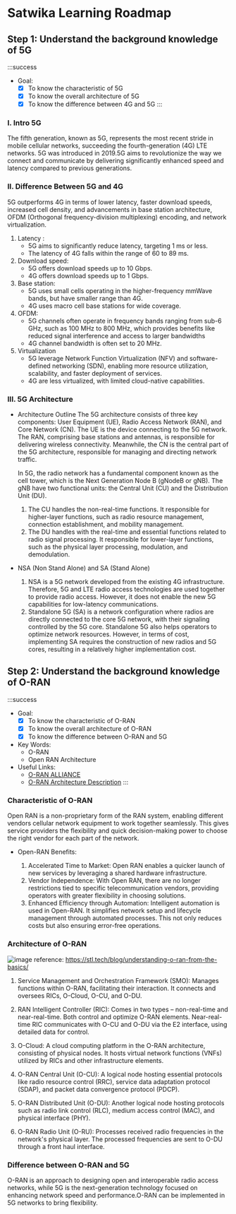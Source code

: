 # Satwika Learning Roadmap
## Step 1: Understand the background knowledge of 5G
:::success
- Goal: 
    - [x] To know the characteristic of 5G
    - [x] To know the overall architecture of 5G
    - [x] To know the difference between 4G and 5G
:::

### I. Intro 5G
The fifth generation, known as 5G, represents the most recent stride in mobile cellular networks, succeeding the fourth-generation (4G) LTE networks. 5G was introduced in 2019.5G aims to revolutionize the way we connect and communicate by delivering significantly enhanced speed and latency compared to previous generations.

### II. Difference Between 5G and 4G

5G outperforms 4G in terms of lower latency, faster download speeds, increased cell density, and advancements in base station architecture, OFDM (Orthogonal frequency-division multiplexing) encoding, and network virtualization.
1. Latency :
    - 5G aims to significantly reduce latency, targeting 1 ms or less.
    - The latency of 4G falls within the range of 60 to 89 ms.
2. Download speed:
    - 5G offers download speeds up to 10 Gbps.
    - 4G offers download speeds up to 1 Gbps.
3. Base station:
    - 5G uses small cells operating in the higher-frequency mmWave bands, but have smaller range than 4G.
    - 4G uses macro cell base stations for wide coverage.
4. OFDM:
    - 5G channels often operate in frequency bands ranging from sub-6 GHz, such as 100 MHz to 800 MHz, which provides benefits like reduced signal interference and access to larger bandwidths
    - 4G channel bandwidth is often set to 20 MHz.
5. Virtualization
    - 5G leverage Network Function Virtualization (NFV) and software-defined networking (SDN), enabling more resource utilization, scalability, and faster deployment of services.
    - 4G are less virtualized, with limited cloud-native capabilities.

### III. 5G Architecture
- Architecture Outline 
    The 5G architecture consists of three key components: User Equipment (UE), Radio Access Network (RAN), and Core Network (CN). The UE is the device connecting to the 5G network. The RAN, comprising base stations and antennas, is responsible for delivering wireless connectivity. Meanwhile, the CN is the central part of the 5G architecture, responsible for managing and directing network traffic.

    In 5G, the radio network has a fundamental component known as the cell tower, which is the Next Generation Node B (gNodeB or gNB). The gNB have two functional units: the Central Unit (CU) and the Distribution Unit (DU). 

    1. The CU handles the non-real-time functions. It responsible for higher-layer functions, such as radio resource management, connection establishment, and mobility management. 
    2. The DU handles with the real-time and essential functions related to radio signal processing. It responsible for lower-layer functions, such as the physical layer processing, modulation, and demodulation.

- NSA (Non Stand Alone) and SA (Stand Alone)
    1. NSA is a 5G network developed from the existing 4G infrastructure. Therefore, 5G and LTE radio access technologies are used together to provide radio access. However, it does not enable the new 5G capabilities for low-latency communications.
    2. Standalone 5G (SA) is a network configuration where radios are directly connected to the core 5G network, with their signaling controlled by the 5G core. Standalone 5G also helps operators to optimize network resources. However, in terms of cost, implementing SA requires the construction of new radios and 5G cores, resulting in a relatively higher implementation cost.


## Step 2: Understand the background knowledge of O-RAN
:::success
- Goal: 
    - [x] To know the characteristic of O-RAN
    - [x] To know the overall architecture of O-RAN
    - [x] To know the difference between O-RAN and 5G
- Key Words:
    - O-RAN
    - Open RAN Architecture
- Useful Links:
    - [O-RAN ALLIANCE](https://www.o-ran.org/)
    - [O-RAN Architecture Description](https://www.o-ran.org/specifications)
:::
### Characteristic of O-RAN 
Open RAN is a non-proprietary form of the RAN system, enabling different vendors cellular network equipment to work together seamlessly. This gives service providers the flexibility and quick decision-making power to choose the right vendor for each part of the network.

- Open-RAN Benefits:

    1. Accelerated Time to Market: Open RAN enables a quicker launch of new services by leveraging a shared hardware infrastructure.
    2. Vendor Independence: With Open RAN, there are no longer restrictions tied to specific telecommunication vendors, providing operators with greater flexibility in choosing solutions.
    3. Enhanced Efficiency through Automation: Intelligent automation is used in Open-RAN. It simplifies network setup and lifecycle management through automated processes. This not only reduces costs but also ensuring error-free operations.

### Architecture of O-RAN
![image](https://hackmd.io/_uploads/B1ycszNtT.png)
reference: https://stl.tech/blog/understanding-o-ran-from-the-basics/ 
1. Service Management and Orchestration Framework (SMO): 
    Manages functions within O-RAN, facilitating their interaction. It connects and oversees RICs, O-Cloud, O-CU, and O-DU.
    
2. RAN Intelligent Controller (RIC):
    Comes in two types – non-real-time and near-real-time. Both control and optimize O-RAN elements. Near-real-time RIC communicates with O-CU and O-DU via the E2 interface, using detailed data for control.
3. O-Cloud:
    A cloud computing platform in the O-RAN architecture, consisting of physical nodes. It hosts virtual network functions (VNFs) utilized by RICs and other infrastructure elements.
4. O-RAN Central Unit (O-CU):
    A logical node hosting essential protocols like radio resource control (RRC), service data adaptation protocol (SDAP), and packet data convergence protocol (PDCP).

5. O-RAN Distributed Unit (O-DU):
    Another logical node hosting protocols such as radio link control (RLC), medium access control (MAC), and physical interface (PHY).

6. O-RAN Radio Unit (O-RU):
    Processes received radio frequencies in the network's physical layer. The processed frequencies are sent to O-DU through a front haul interface.

### Difference between O-RAN and 5G
O-RAN is an approach to designing open and interoperable radio access networks, while 5G is the next-generation technology focused on enhancing network speed and performance.O-RAN can be implemented in 5G networks to bring flexibility.
